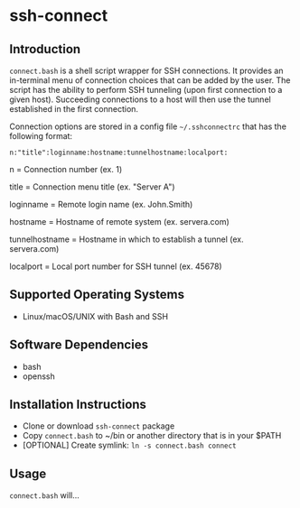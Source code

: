 # ssh-connect

## Introduction

`connect.bash` is a shell script wrapper for SSH connections. It provides an in-terminal menu of connection choices that can be added by the user.  The script has the ability to perform SSH tunneling (upon first connection to a given host).  Succeeding connections to a host will then use the tunnel established in the first connection.

Connection options are stored in a config file `~/.sshconnectrc` that has the following format:

```
n:"title":loginname:hostname:tunnelhostname:localport:
```
n = Connection number (ex. 1)

title = Connection menu title (ex. "Server A")

loginname = Remote login name (ex. John.Smith)

hostname = Hostname of remote system (ex. servera.com)

tunnelhostname = Hostname in which to establish a tunnel (ex. servera.com)

localport = Local port number for SSH tunnel (ex. 45678)

## Supported Operating Systems

* Linux/macOS/UNIX with Bash and SSH

## Software Dependencies

* bash 
* openssh

## Installation Instructions

* Clone or download `ssh-connect` package
* Copy `connect.bash` to ~/bin or another directory that is in your $PATH
* [OPTIONAL] Create symlink: `ln -s connect.bash connect`

## Usage

`connect.bash` will...
